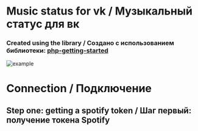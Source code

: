 # Music status for vk / Музыкальный статус для вк
### Created using the library / Создано с использованием библиотеки: [php-getting-started](https://github.com/heroku/php-getting-started)

![example](https://i.ibb.co/mb8Nv10/logo.jpg)

# Connection / Подключение
## Step one: getting a spotify token / Шаг первый: получение токена Spotify




